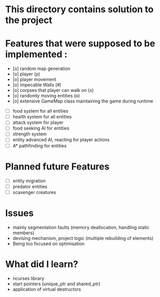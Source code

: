 # This directory contains solution to the project

# Features that were supposed to be implemented :
- [o] random map generation
- [o] player (p)
- [o] player movement
- [o] impecable Walls (\#)
- [o] corpses that player can walk on (x) 
- [o] randomly moving entities (o)
- [o] extensive GameMap class maintaining the game during runtime
- [ ] food system for all entities
- [ ] health system for all entities
- [ ] attack system for player
- [ ] food seeking AI for entities
- [ ] strength system
- [ ] entity advanced AI, reacting for player actions
- [ ] A* pathfinding for entities

# Planned future Features
- [ ] entity migration 
- [ ] predator entities
- [ ] scavenger creatures

# Issues 
* mainly segmentation faults (memory deallocation, handling static members)
* devising mechanism, project logic (multiple rebuilding of elements)
* Being too focused on optimisation 

# What did I learn?
* ncurses library 
* start pointers (unique_ptr and shared_ptr)
* application of virtual destructors
